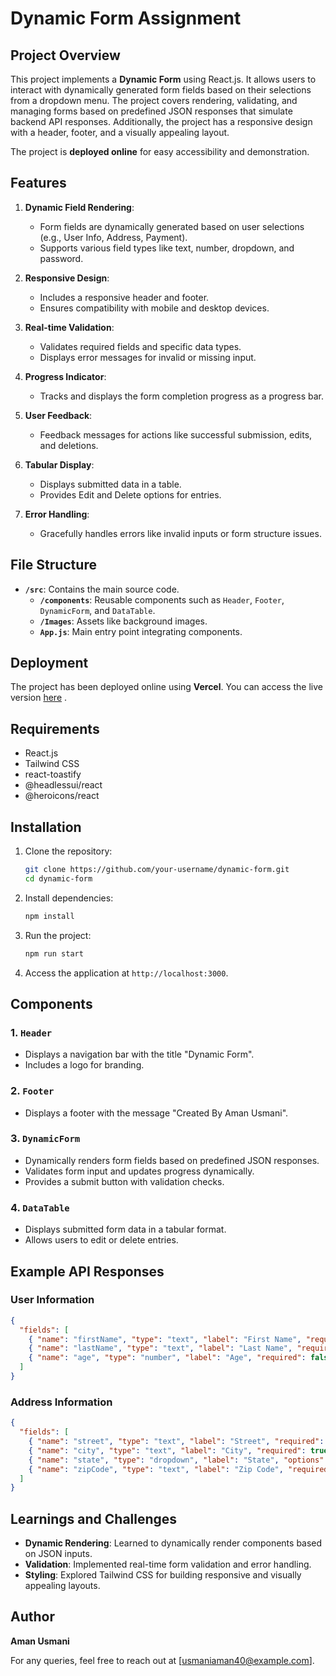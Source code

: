 # Dynamic Form Assignment

## Project Overview
This project implements a **Dynamic Form** using React.js. It allows users to interact with dynamically generated form fields based on their selections from a dropdown menu. The project covers rendering, validating, and managing forms based on predefined JSON responses that simulate backend API responses. Additionally, the project has a responsive design with a header, footer, and a visually appealing layout.

The project is **deployed online** for easy accessibility and demonstration.

## Features
1. **Dynamic Field Rendering**:
   - Form fields are dynamically generated based on user selections (e.g., User Info, Address, Payment).
   - Supports various field types like text, number, dropdown, and password.

2. **Responsive Design**:
   - Includes a responsive header and footer.
   - Ensures compatibility with mobile and desktop devices.

3. **Real-time Validation**:
   - Validates required fields and specific data types.
   - Displays error messages for invalid or missing input.

4. **Progress Indicator**:
   - Tracks and displays the form completion progress as a progress bar.

5. **User Feedback**:
   - Feedback messages for actions like successful submission, edits, and deletions.

6. **Tabular Display**:
   - Displays submitted data in a table.
   - Provides Edit and Delete options for entries.

7. **Error Handling**:
   - Gracefully handles errors like invalid inputs or form structure issues.

## File Structure
- **`/src`**: Contains the main source code.
  - **`/components`**: Reusable components such as `Header`, `Footer`, `DynamicForm`, and `DataTable`.
  - **`/Images`**: Assets like background images.
  - **`App.js`**: Main entry point integrating components.

## Deployment
The project has been deployed online using **Vercel**. You can access the live version [here](https://dynamic-forms-azure.vercel.app/) .

## Requirements
- React.js
- Tailwind CSS
- react-toastify
- @headlessui/react
- @heroicons/react

## Installation
1. Clone the repository:
   ```bash
   git clone https://github.com/your-username/dynamic-form.git
   cd dynamic-form
   ```
2. Install dependencies:
   ```bash
   npm install
   ```
3. Run the project:
   ```bash
   npm run start
   ```
4. Access the application at `http://localhost:3000`.

## Components

### 1. `Header`
- Displays a navigation bar with the title "Dynamic Form".
- Includes a logo for branding.

### 2. `Footer`
- Displays a footer with the message "Created By Aman Usmani".

### 3. `DynamicForm`
- Dynamically renders form fields based on predefined JSON responses.
- Validates form input and updates progress dynamically.
- Provides a submit button with validation checks.

### 4. `DataTable`
- Displays submitted form data in a tabular format.
- Allows users to edit or delete entries.

## Example API Responses
### User Information
```json
{
  "fields": [
    { "name": "firstName", "type": "text", "label": "First Name", "required": true },
    { "name": "lastName", "type": "text", "label": "Last Name", "required": true },
    { "name": "age", "type": "number", "label": "Age", "required": false }
  ]
}
```
### Address Information
```json
{
  "fields": [
    { "name": "street", "type": "text", "label": "Street", "required": true },
    { "name": "city", "type": "text", "label": "City", "required": true },
    { "name": "state", "type": "dropdown", "label": "State", "options": ["California", "Texas", "New York"], "required": true },
    { "name": "zipCode", "type": "text", "label": "Zip Code", "required": false }
  ]
}
```



## Learnings and Challenges
- **Dynamic Rendering**: Learned to dynamically render components based on JSON inputs.
- **Validation**: Implemented real-time form validation and error handling.
- **Styling**: Explored Tailwind CSS for building responsive and visually appealing layouts.

## Author
**Aman Usmani**

For any queries, feel free to reach out at [usmaniaman40@example.com].

